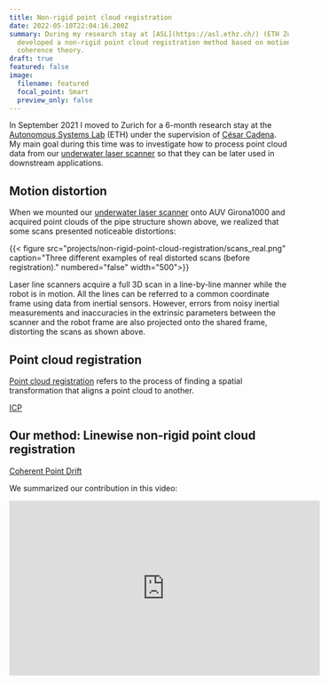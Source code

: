 ```yaml
---
title: Non-rigid point cloud registration
date: 2022-05-10T22:04:16.200Z
summary: During my research stay at [ASL](https://asl.ethz.ch/) (ETH Zurich) I
  developed a non-rigid point cloud registration method based on motion
  coherence theory.
draft: true
featured: false
image:
  filename: featured
  focal_point: Smart
  preview_only: false
---
```

In September 2021 I moved to Zurich for a 6-month research stay at the [Autonomous Systems Lab](https://asl.ethz.ch/) (ETH) under the supervision of [César Cadena](http://n.ethz.ch/~cesarc/).
My main goal during this time was to investigate how to process point cloud data from our [underwater laser scanner](/project/underwater-3d-scanner/) so that they can be later used in downstream applications.

## Motion distortion

When we mounted our [underwater laser scanner](/project/underwater-3d-scanner/) onto AUV Girona1000 and acquired point clouds of the pipe structure shown above, we realized that some scans presented noticeable distortions:

{{< figure src="projects/non-rigid-point-cloud-registration/scans_real.png" caption="Three different examples of real distorted scans
(before registration)." numbered="false" width="500">}}

Laser line scanners acquire a full 3D scan in a line-by-line manner while the robot is in motion. 
All the lines can be referred to a common coordinate frame using data from inertial sensors. 
However, errors from noisy inertial measurements and inaccuracies in the extrinsic parameters between the scanner and the robot frame are also projected onto the shared frame, distorting the scans as shown above.

## Point cloud registration

[Point cloud registration](https://en.wikipedia.org/wiki/Point-set_registration) refers to the process of finding a spatial transformation that aligns a point cloud to another.

[ICP](https://en.wikipedia.org/wiki/Iterative_closest_point)

## Our method: Linewise non-rigid point cloud registration

[Coherent Point Drift](https://en.wikipedia.org/wiki/Point-set_registration#Coherent_point_drift)

We summarized our contribution in this video:

<div align="center">
<iframe width="560" height="315" src="https://www.youtube-nocookie.com/embed/tp0ob9yHagQ" title="YouTube video player" frameborder="0" allow="accelerometer; autoplay; clipboard-write; encrypted-media; gyroscope; picture-in-picture" allowfullscreen></iframe>
</div>